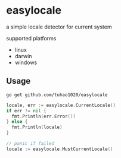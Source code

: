 # easylocale
a simple locale detector for current system

supported platforms
- linux
- darwin
- windows

## Usage
```
go get github.com/tuhao1020/easylocale
```

```go
locale, err := easylocale.CurrentLocale()
if err != nil {
  fmt.Println(err.Error())
} else {
  fmt.Println(locale)
}
```

```go
// panic if failed
locale := easylocale.MustCurrentLocale()
```
